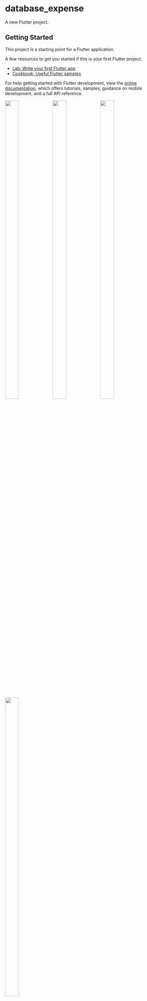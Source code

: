 # database_expense

A new Flutter project.

## Getting Started

This project is a starting point for a Flutter application.

A few resources to get you started if this is your first Flutter project:

- [Lab: Write your first Flutter app](https://docs.flutter.dev/get-started/codelab)
- [Cookbook: Useful Flutter samples](https://docs.flutter.dev/cookbook)

For help getting started with Flutter development, view the
[online documentation](https://docs.flutter.dev/), which offers tutorials,
samples, guidance on mobile development, and a full API reference.

<p float="center">

 <img src="https://github.com/MehulZinzuvadiya/database_expense/assets/120629701/dd7629ef-5b42-4d99-8f0c-f8126663069f.png" width=30% height=50%>
 <img src="https://github.com/MehulZinzuvadiya/database_expense/assets/120629701/688e2c8f-bc47-4664-8eb9-8493e284600e.png" width=30% height=50%>
 <img src="https://github.com/MehulZinzuvadiya/database_expense/assets/120629701/ab1173ef-516d-4a38-ad13-a9877d8098e1.png" width=30% height=50%>
 <img src="https://github.com/MehulZinzuvadiya/database_expense/assets/120629701/4c8b6b55-4d28-4968-a6b0-4a68d7f1b0b5.png" width=30% height=50%>
 
</p>



